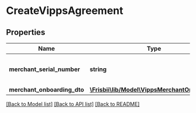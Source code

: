 # CreateVippsAgreement

## Properties
Name | Type | Description | Notes
------------ | ------------- | ------------- | -------------
**merchant_serial_number** | **string** | Merchant serial number. Either this argument must be provided or &#x60;merchantOnboardingDto&#x60; | [optional] 
**merchant_onboarding_dto** | [**\Frisbii\lib/Model\VippsMerchantOnboarding**](VippsMerchantOnboarding.md) |  | [optional] 

[[Back to Model list]](../../README.md#documentation-for-models) [[Back to API list]](../../README.md#documentation-for-api-endpoints) [[Back to README]](../../README.md)

